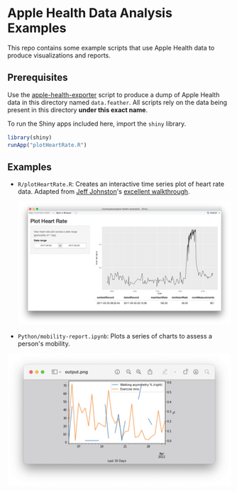 # Apple Health Data Analysis Examples

This repo contains some example scripts that use Apple Health data to produce
visualizations and reports.

## Prerequisites

Use the
[apple-health-exporter](https://github.com/mganjoo/apple-health-exporter)
script to produce a dump of Apple Health data in this directory named
`data.feather`. All scripts rely on the data being present in this directory
**under this exact name**.

To run the Shiny apps included here, import the `shiny` library.

```r
library(shiny)
runApp("plotHeartRate.R")
```

## Examples

* `R/plotHeartRate.R`: Creates an interactive time series plot of heart rate
  data.  Adapted from [Jeff Johnston](https://github.com/jeffjjohnston)'s
  [excellent walkthrough](https://jeffjjohnston.github.io/rstudio/rmarkdown/2016/04/28/explore-your-apple-watch-heart-rate-data.html).

  ![screenshot of plotHeartRate](images/plotHeartRate.png)

* `Python/mobility-report.ipynb`: Plots a series of charts to assess a person's mobility.

![walking-asymmetry](images/walking-asymmetry.png)